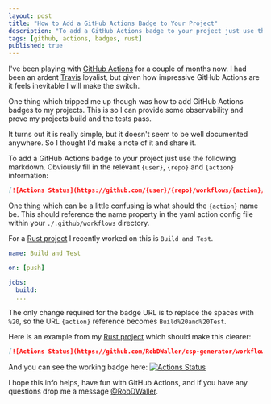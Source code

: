 ```yaml
---
layout: post
title: "How to Add a GitHub Actions Badge to Your Project"
description: "To add a GitHub Actions badge to your project just use the following markdown."
tags: [github, actions, badges, rust]
published: true
---
```

I've been playing with [GitHub Actions](https://github.com/features/actions) for a couple of months now. I had been an ardent [Travis](https://travis-ci.org/) loyalist, but given how impressive GitHub Actions are it feels inevitable I will make the switch.

One thing which tripped me up though was how to add GitHub Actions badges to my projects. This is so I can provide some observability and prove my projects build and the tests pass.

It turns out it is really simple, but it doesn't seem to be well documented anywhere. So I thought I'd make a note of it and share it.

To add a GitHub Actions badge to your project just use the following markdown. Obviously fill in the relevant `{user}`, `{repo}` and `{action}` information:

```markdown
[![Actions Status](https://github.com/{user}/{repo}/workflows/{action}/badge.svg)](https://github.com/{user}/{repo}/actions)
```

One thing which can be a little confusing is what should the `{action}` name be. This should reference the name property in the yaml action config file within your `./.github/workflows` directory.

For a [Rust project](https://github.com/RobDWaller/csp-generator/blob/master/.github/workflows/build-test.yml) I recently worked on this is `Build and Test`.

```yaml
name: Build and Test

on: [push]

jobs:
  build:
  ...
```

The only change required for the badge URL is to replace the spaces with `%20`, so the URL `{action}` reference becomes `Build%20and%20Test`.  

Here is an example from my [Rust project](https://github.com/RobDWaller/csp-generator/blob/master/README.md) which should make this clearer:

```markdown
[![Actions Status](https://github.com/RobDWaller/csp-generator/workflows/Build%20and%20Test/badge.svg)](https://github.com/RobDWaller/csp-generator/actions)
```

And you can see the working badge here: 
[![Actions Status](https://github.com/RobDWaller/csp-generator/workflows/Build%20and%20Test/badge.svg)](https://github.com/RobDWaller/csp-generator/actions)

I hope this info helps, have fun with GitHub Actions, and if you have any questions drop me a message [@RobDWaller](https://twitter.com/RobDWaller).